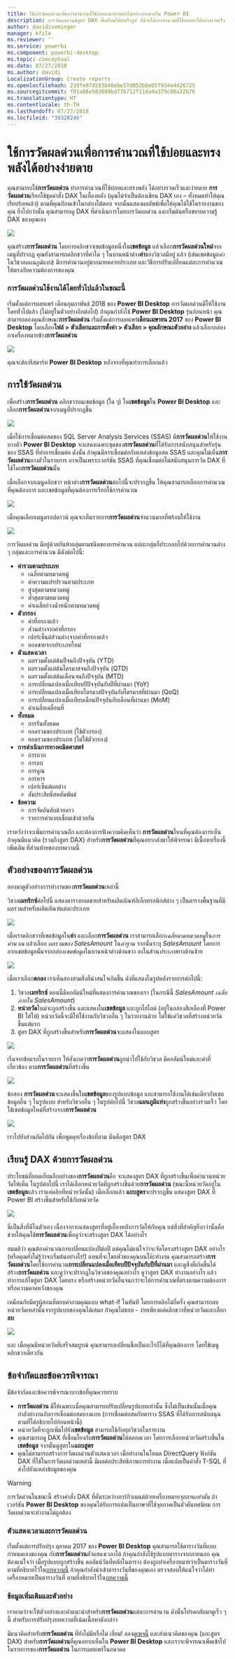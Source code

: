 ```yaml
---
title: ใช้การวัดผลด่วนเพื่อการคำนวณที่ใช้บ่อยและทรงพลังได้อย่างง่ายดายใน Power BI
description: การวัดผลด่วนมีสูตร DAX ที่เตรียมให้สำเร็จรูป ที่ช่วยให้การคำนวนที่ใช้บ่อยทำได้อย่างรวดเร็ว
author: davidiseminger
manager: kfile
ms.reviewer: ''
ms.service: powerbi
ms.component: powerbi-desktop
ms.topic: conceptual
ms.date: 07/27/2018
ms.author: davidi
LocalizationGroup: Create reports
ms.openlocfilehash: 239fe074593b40ebe57d052bbe05f934e4d26725
ms.sourcegitcommit: f01a88e583889bd77b712f11da4a379c88a22b76
ms.translationtype: HT
ms.contentlocale: th-TH
ms.lasthandoff: 07/27/2018
ms.locfileid: "39328246"
---
```

# <a name="use-quick-measures-to-easily-perform-common-and-powerful-calculations"></a>ใช้การวัดผลด่วนเพื่อการคำนวณที่ใช้บ่อยและทรงพลังได้อย่างง่ายดาย
คุณสามารถใช้**การวัดผลด่วน** ทำการคำนวณที่ใช้บ่อยและทรงพลัง ได้อย่างรวดเร็วและง่ายดาย **การวัดผลด่วน**เรียกใช้ชุดคำสั่ง DAX ในเบื้องหลัง (คุณไม่จำเป็นต้องเขียน DAX เอง – ทั้งหมดทำให้คุณเรียบร้อยแล้ว) ตามที่คุณป้อนเข้าในกล่องโต้ตอบ จากนั้นแสดงผลลัพธ์เพื่อให้คุณได้ใช้ในรายงานของคุณ ยิ่งไปกว่านั้น คุณสามารถดู DAX ที่ดำเนินการโดยการวัดผลด่วน และเริ่มต้นหรือขยายความรู้ DAX ของคุณเอง

![](media/desktop-quick-measures/quick-measures_01.png)

คุณสร้าง**การวัดผลด่วน** โดยการคลิกขวาเขตข้อมูลหนึ่งใน**เขตข้อมูล** แล้วเลือก**การวัดผลด่วนใหม่**จากเมนูที่ปรากฏ คุณยังสามารถคลิกขวาที่ค่าใด ๆ ในบานหน้าต่าง**ค่า**ของวิชวลมีอยู่ แล้ว (เช่นเขตข้อมูล*ค่า*ในวิชวล*แผนภูมิแท่ง*) มีการคำนวนอยู่มากมายหลายประเภท และวิธีการปรับเปลี่ยนแต่ละการคำนวณให้ตรงกับความต้องการของคุณ

### <a name="quick-measures-now-generally-available"></a>การวัดผลด่วนใช้งานได้โดยทั่วไปแล้วในขณะนี้

เริ่มตั้งแต่การเผยแพร่ เดือนกุมภาพันธ์ 2018 ของ **Power BI Desktop** การวัดผลด่วนมีให้ใช้งานโดยทั่วไปแล้ว (ไม่อยู่ในตัวอย่างอีกต่อไป) ถ้าคุณกำลังใช้ **Power BI Desktop** รุ่นก่อนหน้า คุณสามารถลองคุณลักษณะ**การวัดผลด่วน** เริ่มตั้งแต่การเผยแพร่**เดือนเมษายน 2017** ของ **Power BI Desktop** โดยเลือก**ไฟล์ > ตัวเลือกและการตั้งค่า > ตัวเลือก > คุณลักษณะตัวอย่าง** แล้วเลือกกล่องกาเครื่องหมายข้าง**การวัดผลด่วน**

![](media/desktop-quick-measures/quick-measures_02b.png)

คุณจะต้องรีสตาร์ท **Power BI Desktop** หลังจากที่คุณทำการเลือกแล้ว

## <a name="using-quick-measures"></a>การใช้วัดผลด่วน
เพื่อสร้าง**การวัดผลด่วน** คลิกขวาบนเขตข้อมูล (ใด ๆ) ใน**เขตข้อมูล**ใน **Power BI Desktop** และเลือก**การวัดผลด่วน**จากเมนูที่ปรากฏขึ้น

![](media/desktop-quick-measures/quick-measures_01.png)

เมื่อใช้การเชื่อมต่อสดของ SQL Server Analysis Services (SSAS) มี**การวัดผลด่วน**ให้ใช้งานบางตัว **Power BI Desktop** จะแสดงเฉพาะชุดของ**การวัดผลด่วน**ที่ได้รับการสนับสนุนสำหรับรุ่นของ SSAS ที่ทำการเชื่อมต่อ ดังนั้น ถ้าคุณมีการเชื่อมต่อกับแหล่งข้อมูลสด SSAS และคุณไม่เห็น**การวัดผลด่วน**บางตัวในรายการ อาจเป็นเพราะเวอร์ชัน SSAS ที่คุณเชื่อมต่อไม่สนับสนุนการวัด DAX ที่ใช้โดย**การวัดผลด่วน**นั้น

เมื่อเลือกจากเมนูคลิกขวา หน้าต่าง**การวัดผลด่วน**ต่อไปนี้จะปรากฏขึ้น ให้คุณสามารถเลือกการคำนวณที่คุณต้องการ และเขตข้อมูลที่คุณต้องการเรียกใช้การคำนวณ

![](media/desktop-quick-measures/quick-measures_03.png)

เมื่อคุณเลือกเมนูดรอปดาวน์ คุณจะเห็นรายการ**การวัดผลด่วน**จำนวนมากที่พร้อมให้ใช้งาน

![](media/desktop-quick-measures/quick-measures_04.png)

การวัดผลด่วน มีอยู่ด้วยกันห้ากลุ่มตามชนิดของการคำนวน แต่ละกลุ่มก็ประกอบไปด้วยการคำนวนต่าง ๆ กลุ่มและการคำนวณ มีดังต่อไปนี้:

* **ค่ารวมตามประเภท**
  * เฉลี่ยตามหมวดหมู่
  * ค่าความแปรปรวนตามประเภท
  * สูงสุดตามหมวดหมู่
  * ต่ำสุดตามหมวดหมู่
  * ค่าเฉลี่ยถ่วงน้ำหนักตามหมวดหมู่
* **ตัวกรอง**
  * ค่าที่กรองแล้ว
  * ส่วนต่างจากค่าที่กรอง
  * เปอร์เซ็นต์ส่วนต่างจากค่าที่กรองแล้ว
  * ยอดขายจากประเภทใหม่
* **ตัวแสดงเวลา**
  * ผลรวมตั้งแต่ต้นปีจนถึงปัจจุบัน (YTD)
  * ผลรวมตั้งแต่ต้นไตรมาสจนถึงปัจจุบัน (QTD)
  * ผลรวมตั้งแต่ต้นเดือนจนถึงปัจจุบัน (MTD)
  * การเปลี่ยนแปลงเมื่อเทียบปีปัจจุบันกับปีที่ผ่านมา (YoY)
  * การเปลี่ยนแปลงเมื่อเทียบไตรมาสปัจจุบันกับไตรมาสที่ผ่านมา (QoQ)
  * การเปลี่ยนแปลงเมื่อเทียบเดือนปัจจุบันกับเดือนที่ผ่านมา (MoM)
  * ค่าเฉลี่ยเคลื่อนที่
* **ทั้งหมด**
  * การรันทั้งหมด
  * ยอดรวมของประเภท (ใช้ตัวกรอง)
  * ยอดรวมของประเภท (ไม่ใช้ตัวกรอง)
* **การดำเนินการทางคณิตศาสตร์**
  * การบวก
  * การลบ
  * การคูณ
  * การหาร
  * เปอร์เซ็นต์ผลต่าง
  * สัมประสิทธิ์สหสัมพันธ์
* **ข้อความ**
  * การจัดอันดับด้วยดาว
  * รายการค่าแบบเชื่อมเข้าด้วยกัน

เราหวังว่าจะเพิ่มการคำนวณอีก และต้องการฟังความคิดเห็นว่า **การวัดผลด่วน**ไหนที่คุณต้องการเห็น ถ้าคุณมีแนวคิด (รวมถึงสูตร DAX) สำหรับ**การวัดผลด่วน**ที่คุณอยากส่งมาให้พิจารณา มีเนื้อหาเรื่องนี้เพิ่มเติม ที่ส่วนท้ายของบทความนี้

## <a name="example-of-quick-measures"></a>ตัวอย่างของการวัดผลด่วน
ลองมาดูตัวอย่างการทำงานของ**การวัดผลด่วน**เหล่านี้

วิชวล**เมทริกซ์**ต่อไปนี้ แสดงตารางยอดขายสำหรับผลิตภัณฑ์อิเล็กทรอนิกส์ต่าง ๆ เป็นตารางพื้นฐานที่มีผลรวมสำหรับผลิตภัณฑ์แต่ละประเภท

![](media/desktop-quick-measures/quick-measures_05.png)

เมื่อเราคลิกขวาที่เขตข้อมูลใน**ค่า** และเลือก**การวัดผลด่วน** เราสามารถเลือก*เฉลี่ยตามหมวดหมู่*ใน*การคำนวณ* แล้วเลือก *ผลรวมของ SalesAmount* ใน*ค่าฐาน* จากนั้นระบุ *SalesAmount* โดยการลากเขตข้อมูลนั้นจากกล่อง*เขตข้อมูล*ในบานหน้าต่างด้านขวา ลงในส่วน*ประเภท*ทางด้านซ้าย

![](media/desktop-quick-measures/quick-measures_06.png)

เมื่อเราเลือก**ตกลง** เราเห็นสองสามสิ่งที่น่าสนใจเกิดขึ้น ดังที่แสดงในรูปหลังรายการต่อไปนี้:

1. วิชวล**เมทริกซ์** ตอนนี้มีคอลัมน์ใหม่ที่แสดงการคำนวณของเรา (ในกรณีนี้ *SalesAmount เฉลี่ยภายใน SalesAmount*)
2. **หน่วยวัด**ใหม่จะถูกสร้างขึ้น และแสดงใน**เขตข้อมูล** และถูกไฮไลต์ (อยู่ในกล่องสีเหลืองที่ Power BI ใส่ให้) หน่วยวัดนี้จะมีให้ใช้งานกับวิชวลอื่น ๆ ในรายงานด้วย ไม่ใช่แค่วิชวลที่สร้างหน่วยวัดขึ้นแต่แรก
3. สูตร DAX ที่ถูกสร้างขึ้นสำหรับ**การวัดผลด่วน**จะแสดงในแถบสูตร

![](media/desktop-quick-measures/quick-measures_07.png)

เริ่มจากข้อแรกในรายการ ให้สังเกตว่า**การวัดผลด่วน**ถูกนำไปใช้กับวิชวล มีคอลัมน์ใหม่และค่าที่เกี่ยวข้อง ตาม**การวัดผลด่วน**ที่สร้างขึ้น

![](media/desktop-quick-measures/quick-measures_08.png)

ข้อสอง **การวัดผลด่วน**จะแสดงขึ้นใน**เขตข้อมูล**ของรูปแบบข้อมูล และสามารถใช้งานได้เช่นเดียวกับเขตข้อมูลอื่น ๆ ในรูปแบบ สำหรับวิชวลอื่น ๆ ในรูปต่อไปนี้ วิชวล**แผนภูมิแท่ง**ถูกสร้างขึ้นอย่างรวมเร็ว โดยใช้เขตข้อมูลใหม่ที่สร้างจาก**การวัดผลด่วน**

![](media/desktop-quick-measures/quick-measures_09.png)

เราไปยังส่วนถัดไปกัน เพื่อพูดคุยเรื่องข้อที่สาม นั่นคือสูตร DAX

## <a name="learn-dax-using-quick-measures"></a>เรียนรู้ DAX ด้วยการวัดผลด่วน
ประโยชน์ที่ยอดเยี่ยมอีกอย่างของ**การวัดผลด่วน**คือ จะแสดงสูตร DAX ที่ถูกสร้างขึ้นเพื่อคำนวนหน่วยวัดให้เห็น ในรูปต่อไปนี้ เราได้เลือกหน่วยวัดที่ถูกสร้างขึ้นด้วย**การวัดผลด่วน** (ขณะนี้หน่วยวัดอยู่ใน**เขตข้อมูล**แล้ว เราแค่คลิกที่หน่วยวัดนั้น) เมื่อเลือกแล้ว **แถบสูตร**จะปรากฏขึ้น แสดงสูตร DAX ที่ Power BI สร้างขึ้นสำหรับใช้กับหน่วยวัด

![](media/desktop-quick-measures/quick-measures_10.png)

นี่เป็นสิ่งที่ดีในตัวเอง เนื่องจากจะแสดงสูตรที่อยู่เบื้องหลังการวัดให้กับคุณ แต่สิ่งที่สำคัญยิ่งกว่านั้นคือ ช่วยให้คุณใช้**การวัดผลด่วน**เพื่อดูว่าจะสร้างสูตร DAX ได้อย่างไร

สมมติว่า คุณต้องคำนวณการเปลี่ยนแปลงปีต่อปี แต่คุณไม่แน่ใจว่าจะจัดโครงสร้างสูตร DAX อย่างไร (หรือคุณยังไม่รู้ว่าจะเริ่มต้นอย่างไร!) แทนที่จะโขกหัวของคุณบนโต๊ะทำงาน คุณสามารถสร้าง**การวัดผลด่วน**โดยใช้การคำนวน**การเปลี่ยนแปลงเมื่อเทียบปีปัจจุบันกับปีที่ผ่านมา** และดูสิ่งที่เกิดขึ้นได้ สร้าง**การวัดผลด่วน** และดูว่าจะปรากฏในวิชวลของคุณอย่างไร ดูว่าสูตร DAX ทำงานอย่างไร แล้วทำการแก้ไขสูตร DAX โดยตรง หรือสร้างหน่วยวัดอื่นจนกว่าจะได้การคำนวณที่ตรงตามความต้องการ หรือความคาดหวังของคุณ

เหมือนกับมีครูผู้สอนที่ตอบคำถามคุณแบบ what-if ในทันที โดยการคลิกไม่กี่ครั้ง คุณสามารถลบหน่วยวัดเหล่านั้นจากรูปแบบของคุณได้เสมอ ถ้าคุณไม่ชอบ - ง่ายเพียงแค่คลิกขวาที่หน่วยวัดและเลือก**ลบ**

![](media/desktop-quick-measures/quick-measures_11.png)

และ เมื่อคุณมีหน่วยวัดที่เสร็จสมบูรณ์ คุณสามารถเปลี่ยนชื่อเป็นอะไรก็ได้ที่คุณต้องการ โดยใช้เมนูคลิกขวาเดียวกัน

## <a name="limitations-and-considerations"></a>ข้อจำกัดและข้อควรพิจารณา
มีข้อจำกัดและข้อควรพิจารณาบางข้อที่คุณควรทราบ

* **การวัดผลด่วน** มีให้เฉพาะเมื่อคุณสามารถปรับเปลี่ยนรูปแบบเท่านั้น ซึ่งไม่เป็นเช่นนั้นเมื่อคุณกำลังทำงานกับการเชื่อมต่อสดบางแบบ (การเชื่อมต่อสดกับตาราง SSAS ที่ได้รับการสนับสนุน ตามที่ได้อธิบายไปก่อนหน้านี้)
* หน่วยวัดที่จะถูกเพิ่มไปยัง**เขตข้อมูล** สามารถใช้กับทุกวิชวลในรายงาน
* คุณสามารถดู DAX ที่เชื่อมโยงกับ**การวัดผลด่วน**ได้ตลอดเวลา โดยการเลือกหน่วยวัดสร้างขึ้นใน**เขตข้อมูล** จากนั้นดูสูตรใน**แถบสูตร**
* คุณไม่สามารถสร้างการวัดผลด่วนตัวแสดงเวลา เมื่อทำงานในโหมด DirectQuery ฟังก์ชัน DAX ที่ใช้ในการวัดผลด่วนเหล่านี้ มีผลต่อประสิทธิภาพการทำงาน เมื่อแปลเป็นคำสั่ง T-SQL ที่ส่งไปยังแหล่งข้อมูลของคุณ

> [!WARNING]
> การวัดด่วนในขณะนี้ สร้างคำสั่ง DAX ที่คั่นระหว่างอาร์กิวเมนต์ด้วยเครื่องหมายจุลภาค*เท่านั้น* ถ้าเวอร์ชัน **Power BI Desktop** ของคุณได้รับการแปลเป็นภาษาที่ใช้จุลภาคเป็นตัวคั่นทศนิยม การวัดผลด่วนจะทำงานไม่ถูกต้อง
> 
> 

### <a name="time-intelligence-and-quick-measures"></a>ตัวแสดงเวลาและการวัดผลด่วน
เริ่มตั้งแต่การปรับปรุง ตุลาคม 2017 ของ **Power BI Desktop** คุณสามารถใช้ตารางวันที่แบบกำหนดเองของคุณ กับ**การวัดผลด่วน**ตัวแสดงเวลาได้ ถ้าคุณกำลังใช้รูปแบบตารางจากภายนอก คุณต้องแน่ใจว่า เมื่อรูปแบบถูกสร้างขึ้น คอลัมน์วันที่หลักในตาราง ต้องถูกทำเครื่องหมายว่าเป็นตารางวันที่ ตามที่อธิบายไว้ใน[บทความนี้](https://docs.microsoft.com/sql/analysis-services/tabular-models/specify-mark-as-date-table-for-use-with-time-intelligence-ssas-tabular) ถ้าคุณกำลังนำเข้าตารางวันที่ของคุณเอง ตรวจสอบให้แน่ใจว่าได้ทำเครื่องหมายเป็นตารางวันที่ ตามที่อธิบายไว้ใน[บทความนี้](https://docs.microsoft.com/power-bi/desktop-date-tables)

### <a name="additional-information-and-examples"></a>ข้อมูลเพิ่มเติมและตัวอย่าง
เราคาดว่าจะให้ตัวอย่างและคำแนะนำสำหรับ**การวัดผลด่วน**แต่ละการคำนวน ดังนั้นโปรดกลับมาดูเร็ว ๆ นี้ สำหรับการปรับปรุงบทความที่เน้นเนื้อหาดังกล่าว

มีแนวคิดสำหรับ**การวัดผลด่วน** ที่ยังไม่มีหรือไม่ เยี่ยม! ลองดู[เพจนี้](https://go.microsoft.com/fwlink/?linkid=842906) และส่งแนวคิดของคุณ (และสูตร DAX) สำหรับ**การวัดผลด่วน**ที่คุณอยากเห็นใน **Power BI Desktop** และเราจะพิจารณาเพิ่มเข้าไปในรายการของ**การวัดผลด่วน** ในการเผยแพร่ในอนาคต

